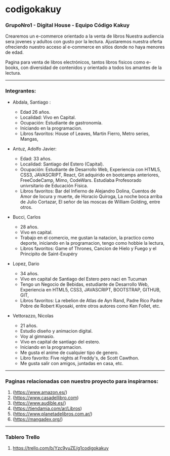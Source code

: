 # codigokakuy
### GrupoNro1 - Digital House - Equipo Código Kakuy

Crearemos un e-commerce orientado a la venta de libros
Nuestra audiencia sera jovenes y adultos con gusto por la lectura.
Ajustaremos nuestra oferta ofreciendo nuestro acceso al e-commerce en sitios donde no haya menores de edad.

Pagina para venta de libros electrónicos, tantos libros fisicos como e-books, con diversidad de contenidos y orientado a todos los amantes de la lectura.

-----------------------------------------------------------------------------------------------------------------------------------------------------------------

### Integrantes:

* Abdala, Santiago :
   - Edad 26 años. 
   - Localidad: Vivo en Capital.
   - Ocupación: Estudiante de gastronomía.
   - Iniciando en la programacion.
   - Libros favoritos: House of Leaves, Martin Fierro, Metro series, Mangas, 

* Antuz, Adolfo Javier:
   - Edad: 33 años.
   - Localidad: Santiago del Estero (Capital).
   - Ocupación: Estudiante de Desarrollo Web, Experiencia con HTML5, CSS3, JAVASCRIPT, React, Git adquirido en bootcamps anteriores, FreeCodeCamp, Mimo, CodeWars. Estudiaba Profesorado univrsitario de Educación Física. 
   - Libros favoritos: Bar del Infierno de Alejandro Dolina, Cuentos de Amor de locura y muerte, de Horacio Quiroga, La noche boca arriba de Julio Cortazar, El señor de las moscas de William Golding, entre otros.

* Bucci, Carlos
   - 28 años. 
   - Vivo en capital. 
   - Trabajo en el comercio, me gustan la natacion, la practico como deporte, iniciando en la programacion, tengo como hobbie la lectura, 
   - Libros favoritos: Game of Thrones, Cancion de Hielo y Fuego y el Principito de Saint-Exupéry

* Lopez, Dario
   - 34 años. 
   - Vivo en capital de Santiago del Estero pero naci en Tucuman
   - Tengo un Negocio de Bebidas, estudiante de Desarrollo Web, Experiencia en HTML5, CSS3, JAVASCRIPT, BOOTSTRAP, GITHUB, GIT, 
   - Libros favoritos: La rebelion de Atlas de Ayn Rand, Padre Rico Padre Pobre de Robert Kiyosaki, entre otros autores como Ken Follet, etc. 

* Vettorazzo, Nicolas
   - 21 años.
   - Estudio diseño y animacion digital.
   - Voy al gimnasio.
   - Vivo en capital de santiago del estero.
   - Iniciando en la programacion.
   - Me gusta el anime de cualquier tipo de genero.
   - Libro favorito: Five nights at Freddy's, de Scott Cawthon.
   - Me gusta salir con amigos, juntadas en casa, etc. 

-----------------------------------------------------------------------------------------------------------------------------------------------------------------

### Paginas relacionadas con nuestro proyecto para inspirarnos:

1. (https://www.amazon.es/)
2. (https://www.casadellibro.com)
3. (https://www.audible.es/)
4. (https://tiendamia.com/ar/Libros)
5. (https://www.planetadelibros.com.ar/)
6. (https://mangadex.org/)

-----------------------------------------------------------------------------------------------------------------------------------------------------------------

### Tablero Trello 

1. https://trello.com/b/Yzc9yuZE/g1codigokakuy